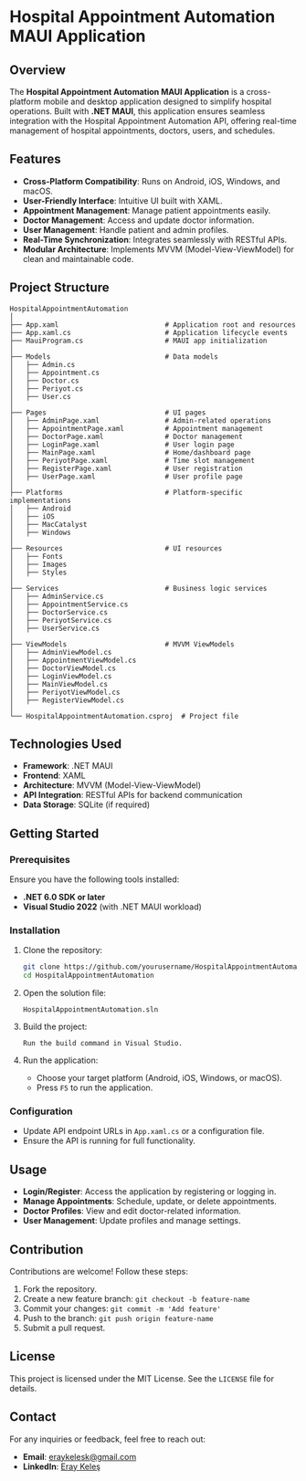 # Hospital Appointment Automation MAUI Application

## Overview
The **Hospital Appointment Automation MAUI Application** is a cross-platform mobile and desktop application designed to simplify hospital operations. Built with **.NET MAUI**, this application ensures seamless integration with the Hospital Appointment Automation API, offering real-time management of hospital appointments, doctors, users, and schedules.

## Features
- **Cross-Platform Compatibility**: Runs on Android, iOS, Windows, and macOS.
- **User-Friendly Interface**: Intuitive UI built with XAML.
- **Appointment Management**: Manage patient appointments easily.
- **Doctor Management**: Access and update doctor information.
- **User Management**: Handle patient and admin profiles.
- **Real-Time Synchronization**: Integrates seamlessly with RESTful APIs.
- **Modular Architecture**: Implements MVVM (Model-View-ViewModel) for clean and maintainable code.

## Project Structure
```
HospitalAppointmentAutomation
│
├── App.xaml                          # Application root and resources
├── App.xaml.cs                       # Application lifecycle events
├── MauiProgram.cs                    # MAUI app initialization
│
├── Models                            # Data models
│   ├── Admin.cs
│   ├── Appointment.cs
│   ├── Doctor.cs
│   ├── Periyot.cs
│   ├── User.cs
│
├── Pages                             # UI pages
│   ├── AdminPage.xaml                # Admin-related operations
│   ├── AppointmentPage.xaml          # Appointment management
│   ├── DoctorPage.xaml               # Doctor management
│   ├── LoginPage.xaml                # User login page
│   ├── MainPage.xaml                 # Home/dashboard page
│   ├── PeriyotPage.xaml              # Time slot management
│   ├── RegisterPage.xaml             # User registration
│   ├── UserPage.xaml                 # User profile page
│
├── Platforms                         # Platform-specific implementations
│   ├── Android
│   ├── iOS
│   ├── MacCatalyst
│   ├── Windows
│
├── Resources                         # UI resources
│   ├── Fonts
│   ├── Images
│   ├── Styles
│
├── Services                          # Business logic services
│   ├── AdminService.cs
│   ├── AppointmentService.cs
│   ├── DoctorService.cs
│   ├── PeriyotService.cs
│   ├── UserService.cs
│
├── ViewModels                        # MVVM ViewModels
│   ├── AdminViewModel.cs
│   ├── AppointmentViewModel.cs
│   ├── DoctorViewModel.cs
│   ├── LoginViewModel.cs
│   ├── MainViewModel.cs
│   ├── PeriyotViewModel.cs
│   ├── RegisterViewModel.cs
│
└── HospitalAppointmentAutomation.csproj  # Project file
```

## Technologies Used
- **Framework**: .NET MAUI
- **Frontend**: XAML
- **Architecture**: MVVM (Model-View-ViewModel)
- **API Integration**: RESTful APIs for backend communication
- **Data Storage**: SQLite (if required)

## Getting Started

### Prerequisites
Ensure you have the following tools installed:
- **.NET 6.0 SDK or later**
- **Visual Studio 2022** (with .NET MAUI workload)

### Installation
1. Clone the repository:
   ```bash
   git clone https://github.com/yourusername/HospitalAppointmentAutomation.git
   cd HospitalAppointmentAutomation
   ```

2. Open the solution file:
   ```
   HospitalAppointmentAutomation.sln
   ```

3. Build the project:
   ```
   Run the build command in Visual Studio.
   ```

4. Run the application:
   - Choose your target platform (Android, iOS, Windows, or macOS).
   - Press `F5` to run the application.

### Configuration
- Update API endpoint URLs in `App.xaml.cs` or a configuration file.
- Ensure the API is running for full functionality.

## Usage
- **Login/Register**: Access the application by registering or logging in.
- **Manage Appointments**: Schedule, update, or delete appointments.
- **Doctor Profiles**: View and edit doctor-related information.
- **User Management**: Update profiles and manage settings.

## Contribution
Contributions are welcome! Follow these steps:
1. Fork the repository.
2. Create a new feature branch: `git checkout -b feature-name`
3. Commit your changes: `git commit -m 'Add feature'`
4. Push to the branch: `git push origin feature-name`
5. Submit a pull request.

## License
This project is licensed under the MIT License. See the `LICENSE` file for details.

## Contact
For any inquiries or feedback, feel free to reach out:
- **Email**: eraykelesk@gmail.com
- **LinkedIn**: [Eray Keleş](https://linkedin.com/in/eraykeles)
